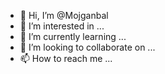 - 👋 Hi, I’m @Mojganbal
- 👀 I’m interested in ...
- 🌱 I’m currently learning ...
- 💞️ I’m looking to collaborate on ...
- 📫 How to reach me ...

<!---
Mojganbal/Mojganbal is a ✨ special ✨ repository because its `README.md` (this file) appears on your GitHub profile.
You can click the Preview link to take a look at your changes.
--->
